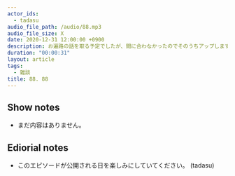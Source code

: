 ```yaml
---
actor_ids:
  - tadasu
audio_file_path: /audio/88.mp3
audio_file_size: X
date: 2020-12-31 12:00:00 +0900
description: お遍路の話を取る予定でしたが、間に合わなかったのでそのうちアップします。
duration: "00:00:31"
layout: article
tags:
  - 雑談
title: 88. 88
---
```


## Show notes
- まだ内容はありません。
## Ediorial notes
- このエピソードが公開される日を楽しみにしていてください。 (tadasu)
